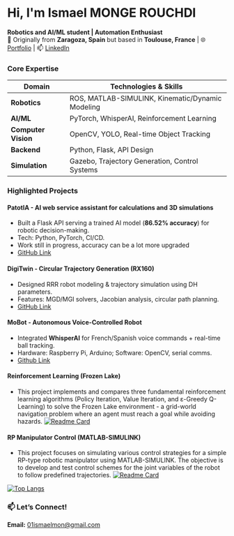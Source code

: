 # Hi, I'm Ismael MONGE ROUCHDI 
**Robotics and AI/ML student | Automation Enthusiast**  
📍 Originally from **Zaragoza, Spain** but based in **Toulouse, France** | 🌐 [Portfolio](https://imonge.es) | 📫 [LinkedIn](https://www.linkedin.com/in/ismael-monge-rouchdi-aba771316/)  

### **Core Expertise**  
| **Domain**       | **Technologies & Skills**                          |  
|------------------|--------------------------------------------------|  
| **Robotics**     | ROS, MATLAB-SIMULINK, Kinematic/Dynamic Modeling |  
| **AI/ML**        | PyTorch, WhisperAI, Reinforcement Learning       |  
| **Computer Vision** | OpenCV, YOLO, Real-time Object Tracking       |  
| **Backend**      | Python, Flask, API Design                        |  
| **Simulation**   | Gazebo, Trajectory Generation, Control Systems   |  

### **Highlighted Projects**  
#### **PatotIA - AI web service assistant for calculations and 3D simulations**  
- Built a Flask API serving a trained AI model (**86.52% accuracy**) for robotic decision-making.  
- Tech: Python, PyTorch, CI/CD.
- Work still in progress, accuracy can be a lot more upgraded 
- [GitHub Link](https://github.com/IsmaTIBU/RobotAI)  

#### **DigiTwin - Circular Trajectory Generation (RX160)**  
- Designed RRR robot modeling & trajectory simulation using DH parameters.  
- Features: MGD/MGI solvers, Jacobian analysis, circular path planning.  
- [GitHub Link](https://github.com/IsmaTIBU/DigiTwin)  

#### **MoBot - Autonomous Voice-Controlled Robot**  
- Integrated **WhisperAI** for French/Spanish voice commands + real-time ball tracking.  
- Hardware: Raspberry Pi, Arduino; Software: OpenCV, serial comms.  
- [Github Link](https://github.com/IsmaTIBU/Mobot)

#### **Reinforcement Learning (Frozen Lake)** 
- This project implements and compares three fundamental reinforcement learning algorithms (Policy Iteration, Value Iteration, and ε-Greedy Q-Learning) to solve the Frozen Lake environment - a grid-world navigation problem where an agent must reach a goal while avoiding hazards.
  [![Readme Card](https://github-readme-stats.vercel.app/api/pin/?username=IsmaTIBU&repo=Reinforcement-Learning)](https://github.com/IsmaTIBU/Reinforcement-Learning)

#### **RP Manipulator Control (MATLAB-SIMULINK)**  
- This project focuses on simulating various control strategies for a simple RP-type robotic manipulator using MATLAB-SIMULINK. The objective is to develop and test control schemes for the joint variables of the robot to follow predefined trajectories.
[![Readme Card](https://github-readme-stats.vercel.app/api/pin/?username=IsmaTIBU&repo=Rob_Command)](https://github.com/IsmaTIBU/Rob_Command)

[![Top Langs](https://github-readme-stats.vercel.app/api/top-langs/?username=IsmaTIBU&layout=compact)](https://github.com/IsmaTIBU)  

### **📫 Let’s Connect!**  
**Email:** [01ismaelmon@gmail.com](#)  
